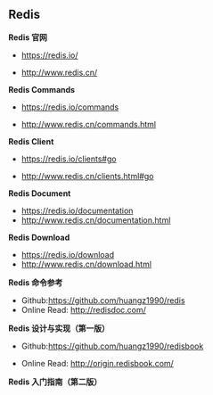 ## Redis

**Redis 官网**

* https://redis.io/


* http://www.redis.cn/

**Redis Commands**

* https://redis.io/commands


* http://www.redis.cn/commands.html

**Redis Client**

* https://redis.io/clients#go


* http://www.redis.cn/clients.html#go

**Redis Document**

* https://redis.io/documentation
* http://www.redis.cn/documentation.html

**Redis Download**

* https://redis.io/download
* http://www.redis.cn/download.html

**Redis 命令参考** 

* Github:https://github.com/huangz1990/redis
* Online Read: http://redisdoc.com/

**Redis 设计与实现（第一版）**

* Github:https://github.com/huangz1990/redisbook

* Online Read: http://origin.redisbook.com/

**Redis 入门指南（第二版）**

